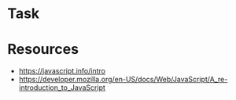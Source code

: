# Task
# Resources
* https://javascript.info/intro
* https://developer.mozilla.org/en-US/docs/Web/JavaScript/A_re-introduction_to_JavaScript
